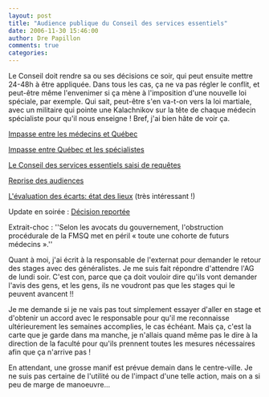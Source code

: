 ```yaml
---
layout: post
title: "Audience publique du Conseil des services essentiels"
date: 2006-11-30 15:46:00
author: Dre Papillon
comments: true
categories: 
---
```



Le Conseil doit rendre sa ou ses décisions ce soir, qui peut ensuite mettre 24-48h à être appliquée. Dans tous les cas, ça ne va pas régler le conflit, et peut-être même l'envenimer si ça mène à l'imposition d'une nouvelle loi spéciale, par exemple. Qui sait, peut-être s'en va-t-on vers la loi martiale, avec un militaire qui pointe une Kalachnikov sur la tête de chaque médecin spécialiste pour qu'il nous enseigne ! Bref, j'ai bien hâte de voir ça.

[Impasse entre les médecins et Québec](http://www.ledevoir.com/2006/11/30/123908.html)

[Impasse entre Québec et les spécialistes](http://www.cyberpresse.ca/article/20061130/CPACTUEL/611300714/1026/CPACTUALITES)

[Le Conseil des services essentiels saisi de requêtes](http://www.cyberpresse.ca/article/20061130/CPACTUALITES/61130064/1026/CPACTUALITES)

[Reprise des audiences](http://www.radio-canada.ca/nouvelles/Politique/2006/11/30/005-med-spec-30nov.shtml)

[L'évaluation des écarts: état des lieux](http://www.radio-canada.ca/nouvelles/Politique/2006/11/30/004-medecin-remuneration.shtml) (très intéressant !)

Update en soirée : [Décision reportée](http://www.radio-canada.ca/nouvelles/Politique/2006/11/30/007-conseil-services-a-vendredi.shtml)

Extrait-choc : ''Selon les avocats du gouvernement, l'obstruction procédurale de la FMSQ met en péril « toute une cohorte de futurs médecins ».''

Quant à moi, j'ai écrit à la responsable de l'externat pour demander le retour des stages avec des généralistes. Je me suis fait répondre d'attendre l'AG de lundi soir. C'est con, parce que ça doit vouloir dire qu'ils vont demander l'avis des gens, et les gens, ils ne voudront pas que les stages qui le peuvent avancent !!

Je me demande si je ne vais pas tout simplement essayer d'aller en stage et d'obtenir un accord avec le responsable pour qu'il me reconnaisse ultérieurement les semaines accomplies, le cas échéant. Mais ça, c'est la carte que je garde dans ma manche, je n'allais quand même pas le dire à la direction de la faculté pour qu'ils prennent toutes les mesures nécessaires afin que ça n'arrive pas !

En attendant, une grosse manif est prévue demain dans le centre-ville. Je ne suis pas certaine de l'utilité ou de l'impact d'une telle action, mais on a si peu de marge de manoeuvre...
